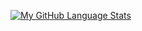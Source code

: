 [![My GitHub Language Stats](https://github-readme-stats.vercel.app/api/top-langs/?username=nils865&langs_count=5&theme=tokyonight)]()
